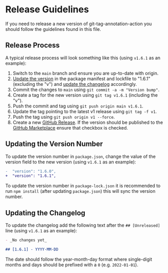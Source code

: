 # Release Guidelines

If you need to release a new version of git-tag-annotation-action you should
follow the guidelines found in this file.

## Release Process

A typical release process will look something like this (using `v1.6.1` as an
example):

1. Switch to the `main` branch and ensure you are up-to-date with origin.
1. [Update the version] in the package manifest and lockfile to "1.6.1"
   (excluding the "v") and [update the changelog] accordingly.
1. Commit the changes to `main` using `git commit -a -m "Version bump"`.
1. Create a tag for the new version using `git tag v1.6.1` (including the "v").
1. Push the commit and tag using `git push origin main v1.6.1`.
1. Update the tag pointing to the latest v1 release using `git tag -f v1`.
1. Push the tag using `git push origin v1 --force`.
1. Create a new [GitHub Release]. If the version should be published to the
   [GitHub Marketplace] ensure that checkbox is checked.

## Updating the Version Number

To update the version number in `package.json`, change the value of the version
field to the new version (using `v1.6.1` as an example):

```diff
-  "version": "1.6.0",
+  "version": "1.6.1",
```

To update the version number in `package-lock.json` it is recommended to run
`npm install` (after updating `package.json`) this will sync the version number.

## Updating the Changelog

To update the changelog add the following text after the `## [Unreleased]` line
(using `v1.6.1` as an example):

```md
- _No changes yet_

## [1.6.1] - YYYY-MM-DD
```

The date should follow the year-month-day format where single-digit months and
days should be prefixed with a `0` (e.g. `2022-01-01`).

[github marketplace]: https://github.com/marketplace
[github release]: https://docs.github.com/en/repositories/releasing-projects-on-github/managing-releases-in-a-repository
[update the changelog]: #updating-the-changelog
[update the version]: #updating-the-version-number
